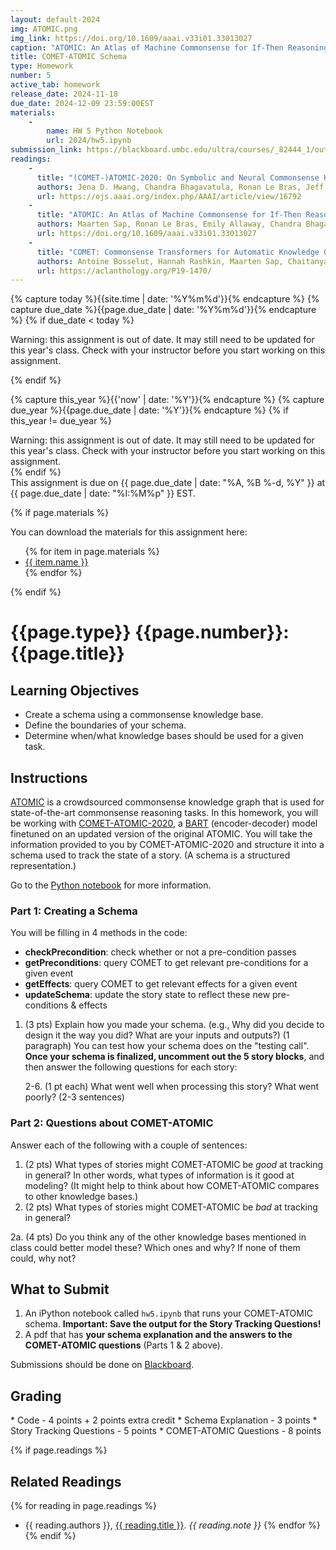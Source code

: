```yaml
---
layout: default-2024
img: ATOMIC.png
img_link: https://doi.org/10.1609/aaai.v33i01.33013027
caption: "ATOMIC: An Atlas of Machine Commonsense for If-Then Reasoning"
title: COMET-ATOMIC Schema
type: Homework
number: 5
active_tab: homework
release_date: 2024-11-18
due_date: 2024-12-09 23:59:00EST
materials:
    - 
        name: HW 5 Python Notebook
        url: 2024/hw5.ipynb
submission_link: https://blackboard.umbc.edu/ultra/courses/_82444_1/outline/assessment/test/_7156635_1?courseId=_82444_1&gradeitemView=details
readings:
    -
      title: "(COMET-)ATOMIC-2020: On Symbolic and Neural Commonsense Knowledge Graphs"
      authors: Jena D. Hwang, Chandra Bhagavatula, Ronan Le Bras, Jeff Da, Keisuke Sakaguchi, Antoine Bosselut, and Yejin Choi
      url: https://ojs.aaai.org/index.php/AAAI/article/view/16792
    -
      title: "ATOMIC: An Atlas of Machine Commonsense for If-Then Reasoning"
      authors: Maarten Sap, Ronan Le Bras, Emily Allaway, Chandra Bhagavatula, Nicholas Lourie, Hannah Rashkin, Brendan Roof, Noah A. Smith, and Yejin Choi
      url: https://doi.org/10.1609/aaai.v33i01.33013027
    -
      title: "COMET: Commonsense Transformers for Automatic Knowledge Graph Construction"
      authors: Antoine Bosselut, Hannah Rashkin, Maarten Sap, Chaitanya Malaviya, Asli Celikyilmaz, and Yejin Choi
      url: https://aclanthology.org/P19-1470/
---
```


<!-- Check whether the assignment is ready to release -->
{% capture today %}{{site.time | date: '%Y%m%d'}}{% endcapture %}
{% capture due_date %}{{page.due_date | date: '%Y%m%d'}}{% endcapture %}
{% if due_date < today %} 
<div class="alert alert-danger">

Warning: this assignment is out of date.  It may still need to be updated for this year's class.  Check with your instructor before you start working on this assignment.
</div>
{% endif %}
<!-- End of check whether the assignment is up to date -->


<!-- Check whether the assignment is up to date -->
{% capture this_year %}{{'now' | date: '%Y'}}{% endcapture %}
{% capture due_year %}{{page.due_date | date: '%Y'}}{% endcapture %}
{% if this_year != due_year %} 
<div class="alert alert-danger">
Warning: this assignment is out of date.  It may still need to be updated for this year's class.  Check with your instructor before you start working on this assignment.
</div>
{% endif %}
<!-- End of check whether the assignment is up to date -->


<div class="alert alert-info">
This assignment is due on {{ page.due_date | date: "%A, %B %-d, %Y" }} at {{ page.due_date | date: "%I:%M%p" }} EST. 
</div>

{% if page.materials %}
<div class="alert alert-info">
You can download the materials for this assignment here:
<ul>
{% for item in page.materials %}
<li><a href="{{item.url}}">{{ item.name }}</a></li>
{% endfor %}
</ul>
</div>
{% endif %}

<!--TODO!!!! 1) Add a diagram of the flow of the code. 2) Give examples of fuzzy matches for those who aren't familiar with NLP tools. 3) Get rid of the punctuation for the sentence that's stored initially in the state.-->



{{page.type}} {{page.number}}: {{page.title}}
=============================================================
## Learning Objectives
* Create a schema using a commonsense knowledge base.
* Define the boundaries of your schema.
* Determine when/what knowledge bases should be used for a given task.

## Instructions

[ATOMIC](https://ojs.aaai.org/index.php/AAAI/article/view/4160) is a crowdsourced commonsense knowledge graph that is used for state-of-the-art commonsense reasoning tasks. In this homework, you will be working with [COMET-ATOMIC-2020](https://ojs.aaai.org/index.php/AAAI/article/view/16792), a [BART](https://aclanthology.org/2020.acl-main.703/) (encoder-decoder) model finetuned on an updated version of the original ATOMIC. You will take the information provided to you by COMET-ATOMIC-2020 and structure it into a schema used to track the state of a story. (A schema is a structured representation.)

Go to the [Python notebook]({{page.materials[0].url}}) for more information.

### Part 1: Creating a Schema
You will be filling in 4 methods in the code:
* **checkPrecondition**: check whether or not a pre-condition passes
* **getPreconditions**: query COMET to get relevant pre-conditions for a given event
* **getEffects**: query COMET to get relevant effects for a given event
* **updateSchema**: update the story state to reflect these new pre-conditions & effects

1. (3 pts) Explain how you made your schema. (e.g., Why did you decide to design it the way you did? What are your inputs and outputs?) (1 paragraph)
You can test how your schema does on the "testing call". **Once your schema is finalized, uncomment out the 5 story blocks**, and then answer the following questions for each story:

	2-6. (1 pt each) What went well when processing this story? What went poorly? (2-3 sentences)


### Part 2: Questions about COMET-ATOMIC
Answer each of the following with a couple of sentences:

1.   (2 pts) What types of stories might COMET-ATOMIC be *good* at tracking in general? In other words, what types of information is it good at modeling? (It might help to think about how COMET-ATOMIC compares to other knowledge bases.)
2.   (2 pts) What types of stories might COMET-ATOMIC be *bad* at tracking in general?

   2a. (4 pts) Do you think any of the other knowledge bases mentioned in class could better model these? Which ones and why? If none of them could, why not?

## What to Submit

1. An iPython notebook called `hw5.ipynb` that runs your COMET-ATOMIC schema. **Important: Save the output for the Story Tracking Questions!**
2. A pdf that has **your schema explanation and the answers to the COMET-ATOMIC questions** (Parts 1 & 2 above).

Submissions should be done on [Blackboard]({{page.submission_link}}).

## Grading
<div class="alert alert-warning" markdown="1">
* Code - 4 points + 2 points extra credit
* Schema Explanation - 3 points
* Story Tracking Questions - 5 points
* COMET-ATOMIC Questions - 8 points
</div>

{% if page.readings %} 
## Related Readings
{% for reading in page.readings %}
* {{ reading.authors }}, <a href="{{ reading.url }}">{{ reading.title }}</a>.  <i>{{ reading.note }}</i>
{% endfor %}
{% endif %}

